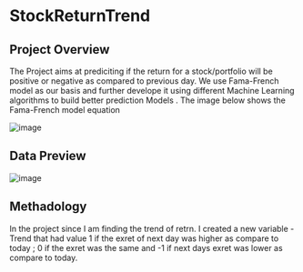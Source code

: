 # StockReturnTrend

## Project Overview

The Project aims at prediciting if the return for a stock/portfolio will be positive or negative as compared to previous day. We use Fama-French model as our basis and further develope it using different Machine Learning algorithms to build better prediction Models . The image below shows the Fama-French model equation

![image](https://user-images.githubusercontent.com/68875257/102532944-bca03f00-4072-11eb-9440-864befbb1af1.png)


## Data Preview

![image](https://user-images.githubusercontent.com/68875257/102533291-35070000-4073-11eb-9151-fae1475316ae.png)

## Methadology

In the project since I am finding the trend of retrn. I created a new variable - Trend that had value 1 if the exret of next day was higher as compare to today ; 0 if the exret was the same and -1 if next days exret was lower as compare to today.



